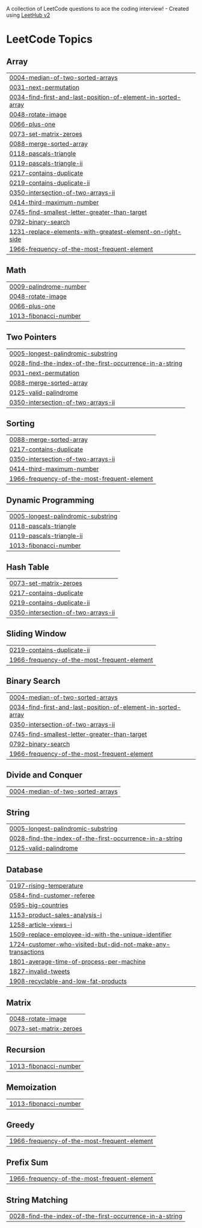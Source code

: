A collection of LeetCode questions to ace the coding interview! - Created using [LeetHub v2](https://github.com/arunbhardwaj/LeetHub-2.0)
<!---LeetCode Topics Start-->
# LeetCode Topics
## Array
|  |
| ------- |
| [0004-median-of-two-sorted-arrays](https://github.com/Kopal31/LeetCode/tree/master/0004-median-of-two-sorted-arrays) |
| [0031-next-permutation](https://github.com/Kopal31/LeetCode/tree/master/0031-next-permutation) |
| [0034-find-first-and-last-position-of-element-in-sorted-array](https://github.com/Kopal31/LeetCode/tree/master/0034-find-first-and-last-position-of-element-in-sorted-array) |
| [0048-rotate-image](https://github.com/Kopal31/LeetCode/tree/master/0048-rotate-image) |
| [0066-plus-one](https://github.com/Kopal31/LeetCode/tree/master/0066-plus-one) |
| [0073-set-matrix-zeroes](https://github.com/Kopal31/LeetCode/tree/master/0073-set-matrix-zeroes) |
| [0088-merge-sorted-array](https://github.com/Kopal31/LeetCode/tree/master/0088-merge-sorted-array) |
| [0118-pascals-triangle](https://github.com/Kopal31/LeetCode/tree/master/0118-pascals-triangle) |
| [0119-pascals-triangle-ii](https://github.com/Kopal31/LeetCode/tree/master/0119-pascals-triangle-ii) |
| [0217-contains-duplicate](https://github.com/Kopal31/LeetCode/tree/master/0217-contains-duplicate) |
| [0219-contains-duplicate-ii](https://github.com/Kopal31/LeetCode/tree/master/0219-contains-duplicate-ii) |
| [0350-intersection-of-two-arrays-ii](https://github.com/Kopal31/LeetCode/tree/master/0350-intersection-of-two-arrays-ii) |
| [0414-third-maximum-number](https://github.com/Kopal31/LeetCode/tree/master/0414-third-maximum-number) |
| [0745-find-smallest-letter-greater-than-target](https://github.com/Kopal31/LeetCode/tree/master/0745-find-smallest-letter-greater-than-target) |
| [0792-binary-search](https://github.com/Kopal31/LeetCode/tree/master/0792-binary-search) |
| [1231-replace-elements-with-greatest-element-on-right-side](https://github.com/Kopal31/LeetCode/tree/master/1231-replace-elements-with-greatest-element-on-right-side) |
| [1966-frequency-of-the-most-frequent-element](https://github.com/Kopal31/LeetCode/tree/master/1966-frequency-of-the-most-frequent-element) |
## Math
|  |
| ------- |
| [0009-palindrome-number](https://github.com/Kopal31/LeetCode/tree/master/0009-palindrome-number) |
| [0048-rotate-image](https://github.com/Kopal31/LeetCode/tree/master/0048-rotate-image) |
| [0066-plus-one](https://github.com/Kopal31/LeetCode/tree/master/0066-plus-one) |
| [1013-fibonacci-number](https://github.com/Kopal31/LeetCode/tree/master/1013-fibonacci-number) |
## Two Pointers
|  |
| ------- |
| [0005-longest-palindromic-substring](https://github.com/Kopal31/LeetCode/tree/master/0005-longest-palindromic-substring) |
| [0028-find-the-index-of-the-first-occurrence-in-a-string](https://github.com/Kopal31/LeetCode/tree/master/0028-find-the-index-of-the-first-occurrence-in-a-string) |
| [0031-next-permutation](https://github.com/Kopal31/LeetCode/tree/master/0031-next-permutation) |
| [0088-merge-sorted-array](https://github.com/Kopal31/LeetCode/tree/master/0088-merge-sorted-array) |
| [0125-valid-palindrome](https://github.com/Kopal31/LeetCode/tree/master/0125-valid-palindrome) |
| [0350-intersection-of-two-arrays-ii](https://github.com/Kopal31/LeetCode/tree/master/0350-intersection-of-two-arrays-ii) |
## Sorting
|  |
| ------- |
| [0088-merge-sorted-array](https://github.com/Kopal31/LeetCode/tree/master/0088-merge-sorted-array) |
| [0217-contains-duplicate](https://github.com/Kopal31/LeetCode/tree/master/0217-contains-duplicate) |
| [0350-intersection-of-two-arrays-ii](https://github.com/Kopal31/LeetCode/tree/master/0350-intersection-of-two-arrays-ii) |
| [0414-third-maximum-number](https://github.com/Kopal31/LeetCode/tree/master/0414-third-maximum-number) |
| [1966-frequency-of-the-most-frequent-element](https://github.com/Kopal31/LeetCode/tree/master/1966-frequency-of-the-most-frequent-element) |
## Dynamic Programming
|  |
| ------- |
| [0005-longest-palindromic-substring](https://github.com/Kopal31/LeetCode/tree/master/0005-longest-palindromic-substring) |
| [0118-pascals-triangle](https://github.com/Kopal31/LeetCode/tree/master/0118-pascals-triangle) |
| [0119-pascals-triangle-ii](https://github.com/Kopal31/LeetCode/tree/master/0119-pascals-triangle-ii) |
| [1013-fibonacci-number](https://github.com/Kopal31/LeetCode/tree/master/1013-fibonacci-number) |
## Hash Table
|  |
| ------- |
| [0073-set-matrix-zeroes](https://github.com/Kopal31/LeetCode/tree/master/0073-set-matrix-zeroes) |
| [0217-contains-duplicate](https://github.com/Kopal31/LeetCode/tree/master/0217-contains-duplicate) |
| [0219-contains-duplicate-ii](https://github.com/Kopal31/LeetCode/tree/master/0219-contains-duplicate-ii) |
| [0350-intersection-of-two-arrays-ii](https://github.com/Kopal31/LeetCode/tree/master/0350-intersection-of-two-arrays-ii) |
## Sliding Window
|  |
| ------- |
| [0219-contains-duplicate-ii](https://github.com/Kopal31/LeetCode/tree/master/0219-contains-duplicate-ii) |
| [1966-frequency-of-the-most-frequent-element](https://github.com/Kopal31/LeetCode/tree/master/1966-frequency-of-the-most-frequent-element) |
## Binary Search
|  |
| ------- |
| [0004-median-of-two-sorted-arrays](https://github.com/Kopal31/LeetCode/tree/master/0004-median-of-two-sorted-arrays) |
| [0034-find-first-and-last-position-of-element-in-sorted-array](https://github.com/Kopal31/LeetCode/tree/master/0034-find-first-and-last-position-of-element-in-sorted-array) |
| [0350-intersection-of-two-arrays-ii](https://github.com/Kopal31/LeetCode/tree/master/0350-intersection-of-two-arrays-ii) |
| [0745-find-smallest-letter-greater-than-target](https://github.com/Kopal31/LeetCode/tree/master/0745-find-smallest-letter-greater-than-target) |
| [0792-binary-search](https://github.com/Kopal31/LeetCode/tree/master/0792-binary-search) |
| [1966-frequency-of-the-most-frequent-element](https://github.com/Kopal31/LeetCode/tree/master/1966-frequency-of-the-most-frequent-element) |
## Divide and Conquer
|  |
| ------- |
| [0004-median-of-two-sorted-arrays](https://github.com/Kopal31/LeetCode/tree/master/0004-median-of-two-sorted-arrays) |
## String
|  |
| ------- |
| [0005-longest-palindromic-substring](https://github.com/Kopal31/LeetCode/tree/master/0005-longest-palindromic-substring) |
| [0028-find-the-index-of-the-first-occurrence-in-a-string](https://github.com/Kopal31/LeetCode/tree/master/0028-find-the-index-of-the-first-occurrence-in-a-string) |
| [0125-valid-palindrome](https://github.com/Kopal31/LeetCode/tree/master/0125-valid-palindrome) |
## Database
|  |
| ------- |
| [0197-rising-temperature](https://github.com/Kopal31/LeetCode/tree/master/0197-rising-temperature) |
| [0584-find-customer-referee](https://github.com/Kopal31/LeetCode/tree/master/0584-find-customer-referee) |
| [0595-big-countries](https://github.com/Kopal31/LeetCode/tree/master/0595-big-countries) |
| [1153-product-sales-analysis-i](https://github.com/Kopal31/LeetCode/tree/master/1153-product-sales-analysis-i) |
| [1258-article-views-i](https://github.com/Kopal31/LeetCode/tree/master/1258-article-views-i) |
| [1509-replace-employee-id-with-the-unique-identifier](https://github.com/Kopal31/LeetCode/tree/master/1509-replace-employee-id-with-the-unique-identifier) |
| [1724-customer-who-visited-but-did-not-make-any-transactions](https://github.com/Kopal31/LeetCode/tree/master/1724-customer-who-visited-but-did-not-make-any-transactions) |
| [1801-average-time-of-process-per-machine](https://github.com/Kopal31/LeetCode/tree/master/1801-average-time-of-process-per-machine) |
| [1827-invalid-tweets](https://github.com/Kopal31/LeetCode/tree/master/1827-invalid-tweets) |
| [1908-recyclable-and-low-fat-products](https://github.com/Kopal31/LeetCode/tree/master/1908-recyclable-and-low-fat-products) |
## Matrix
|  |
| ------- |
| [0048-rotate-image](https://github.com/Kopal31/LeetCode/tree/master/0048-rotate-image) |
| [0073-set-matrix-zeroes](https://github.com/Kopal31/LeetCode/tree/master/0073-set-matrix-zeroes) |
## Recursion
|  |
| ------- |
| [1013-fibonacci-number](https://github.com/Kopal31/LeetCode/tree/master/1013-fibonacci-number) |
## Memoization
|  |
| ------- |
| [1013-fibonacci-number](https://github.com/Kopal31/LeetCode/tree/master/1013-fibonacci-number) |
## Greedy
|  |
| ------- |
| [1966-frequency-of-the-most-frequent-element](https://github.com/Kopal31/LeetCode/tree/master/1966-frequency-of-the-most-frequent-element) |
## Prefix Sum
|  |
| ------- |
| [1966-frequency-of-the-most-frequent-element](https://github.com/Kopal31/LeetCode/tree/master/1966-frequency-of-the-most-frequent-element) |
## String Matching
|  |
| ------- |
| [0028-find-the-index-of-the-first-occurrence-in-a-string](https://github.com/Kopal31/LeetCode/tree/master/0028-find-the-index-of-the-first-occurrence-in-a-string) |
<!---LeetCode Topics End-->